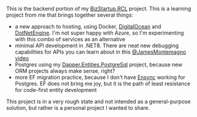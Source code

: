 This is the backend portion of my [BizStartup.RCL](https://github.com/adamfoneil/BizStartup.RCL) project. This is a learning project from me that brings together several things:

- a new approach to hosting, using Docker, [DigitalOcean](https://www.digitalocean.com/) and [DotNetEngine](https://dotnetengine.com/). I'm not super happy with Azure, so I'm experimenting with this combo of services as an alternative
- minimal API development in .NET8. There are neat new debugging capabilities for APIs you can learn about in this [@JamesMontemagno video](https://youtu.be/x7Pfdl9wl4Q?si=_D_h3sQ4H9QRzM9R)
- Postgres using my [Dapper.Entities.PostgreSql](https://www.nuget.org/packages/Dapper.Entities.PostgreSql/) project, because new ORM projects always make sense, right?
- more EF migration practice, because I don't have [Ensync](https://github.com/adamfoneil/Ensync) working for Postgres. EF does not bring me joy, but it is the path of least resistance for code-first entity development

This project is in a very rough state and not intended as a general-purpose solution, but rather is a personal project I wanted to share.
